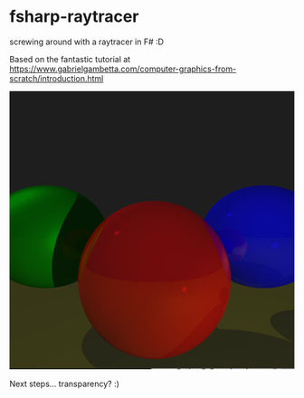 # fsharp-raytracer
screwing around with a raytracer in F# :D

Based on the fantastic tutorial at https://www.gabrielgambetta.com/computer-graphics-from-scratch/introduction.html

![example AA](https://github.com/krisrm/fsharp-raytracer/blob/master/example/3xJitterAA.png?raw=true)


Next steps... transparency? :)
